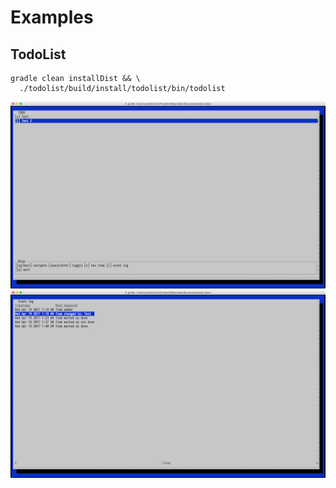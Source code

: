 # Examples

## TodoList

```shell
gradle clean installDist && \
  ./todolist/build/install/todolist/bin/todolist
```

![TodoList](todolist.png)
![TodoList event log](todolist2.png)
